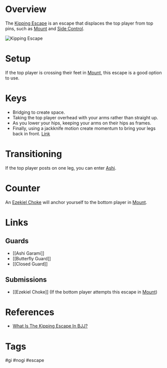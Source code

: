 # Overview
The <u>Kipping Escape</u> is an escape that displaces the top player from top pins, such as [Mount](obsidian://open?vault=Obsidian-BJJ-Notes&file=Positions%2FMount) and [Side Control](obsidian://open?vault=Obsidian-BJJ-Notes&file=Positions%2FSide%20Control).

![Kipping Escape](https://evolve-mma.com/wp-content/uploads/2023/10/kipping-escape-edited.jpg)
# Setup
If the top player is crossing their feet in [Mount](obsidian://open?vault=Obsidian-BJJ-Notes&file=Positions%2FMount), this escape is a good option to use.
# Keys
- Bridging to create space.
- Taking the top player overhead with your arms rather than straight up.
- As you lower your hips, keeping your arms on their hips as frames.
- Finally, using a jackknife motion create momentum to bring your legs back in front. [Link](https://www.youtube.com/watch?v=j9QZ2cad6k8)
# Transitioning
If the top player posts on one leg, you can enter [Ashi](obsidian://open?vault=Obsidian-BJJ-Notes&file=Guards%2FAshi%20Garami).
# Counter
An [Ezekiel Choke](obsidian://open?vault=Obsidian-BJJ-Notes&file=Submissions%2FEzekiel%20Choke) will anchor yourself to the bottom player in [Mount](obsidian://open?vault=Obsidian-BJJ-Notes&file=Positions%2FMount).
# Links
## Guards
- [[Ashi Garami]]
- [[Butterfly Guard]]
- [[Closed Guard]]
## Submissions
- [[Ezekiel Choke]] (If the bottom player attempts this escape in [Mount](obsidian://open?vault=Obsidian-BJJ-Notes&file=Positions%2FMount))
# References
- [What Is The Kipping Escape In BJJ?](https://evolve-mma.com/blog/what-is-the-kipping-escape-in-bjj/)
# Tags
#gi #nogi #escape